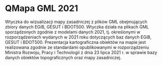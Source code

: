 # QMapa GML 2021
Wtyczka do wizualizacji mapy zasadniczej z plików GML obejmujących zbiory danych EGiB, GESUT i BDOT500. Wtyczka działa na plikach GML sporządzonych zgodnie z modelami danych 2021, tj. określonymi w rozporządzeniach wydanych w 2021 roku dotyczących baz danych EGiB, GESUT i BDOT500. Prezentacja kartograficzna obiektów na mapie jest realizowana zgodnie ze standardami opublikowanymi w rozporządzeniu Ministra Rozwoju, Pracy i Technologii z dnia 23 lipca 2021 r. w sprawie bazy danych obiektów topograficznych oraz mapy zasadniczej. 
